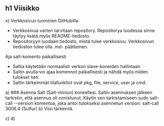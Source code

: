 ## h1 Viisikko
x) Verkkosivun luominen GitHubilla. 
- Verkkosivua varten tarvitaan repository. Repositorya luodessa sinne täytyy lisätä myös README-tiedosto.
- Repositoryyn luodaan tiedosto, mistä tulee verkkosivu. Verkkosivun tiedoston tulee olla .md- päätteinen.

Aja salt-komento paikallisesti 
- Saltia käytetään normaalisti verkon slave-koneiden hallintaan 
- Saltin avulla voi ajaa komennot paikallisesti ja nähdä myös niiden tulokset heti
- Saltin tärkeimmät tilafunktiot ovat pkg, file, service, user ja cmd.

a) ### Asenna Salt (Salt-minion) koneellesi.
Saltin asennuksen jälkeen tarkistin, että asennus oli onnistunut. Käytin sen tarkistamiseen sudo salt-call --version komentoa, joka antoi tulokseksi asennetun version: salt-call 3006.4 (Sulfur)
b) Viisi tärkeintä. 

c)
d)

  
